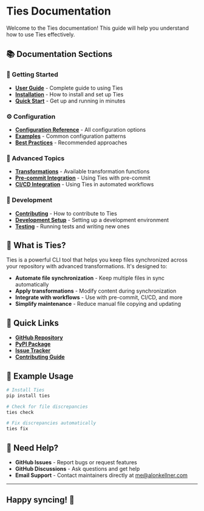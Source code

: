 # Ties Documentation

Welcome to the Ties documentation! This guide will help you understand how to
use Ties effectively.

## 📚 Documentation Sections

### 🚀 Getting Started
- **[User Guide](user-guide.md)** - Complete guide to using Ties
- **[Installation](installation.md)** - How to install and set up Ties
- **[Quick Start](quick-start.md)** - Get up and running in minutes

### ⚙️ Configuration
- **[Configuration Reference](configuration.md)** - All configuration options
- **[Examples](examples.md)** - Common configuration patterns
- **[Best Practices](best-practices.md)** - Recommended approaches

### 🔧 Advanced Topics
- **[Transformations](transformations.md)** - Available transformation functions
- **[Pre-commit Integration](pre-commit.md)** - Using Ties with pre-commit
- **[CI/CD Integration](ci-cd.md)** - Using Ties in automated workflows

### 🧪 Development
- **[Contributing](../CONTRIBUTING.md)** - How to contribute to Ties
- **[Development Setup](development.md)** - Setting up a development environment
- **[Testing](testing.md)** - Running tests and writing new ones

## 🎯 What is Ties?

Ties is a powerful CLI tool that helps you keep files synchronized across your
repository with advanced transformations. It's designed to:

- **Automate file synchronization** - Keep multiple files in sync automatically
- **Apply transformations** - Modify content during synchronization
- **Integrate with workflows** - Use with pre-commit, CI/CD, and more
- **Simplify maintenance** - Reduce manual file copying and updating

## 🔗 Quick Links

- **[GitHub Repository](https://github.com/AlonKellner/ties)**
- **[PyPI Package](https://pypi.org/project/ties/)**
- **[Issue Tracker](https://github.com/AlonKellner/ties/issues)**
- **[Contributing Guide](../CONTRIBUTING.md)**

## 📖 Example Usage

```bash
# Install Ties
pip install ties

# Check for file discrepancies
ties check

# Fix discrepancies automatically
ties fix
```

## 🤝 Need Help?

- **GitHub Issues** - Report bugs or request features
- **GitHub Discussions** - Ask questions and get help
- **Email Support** - Contact maintainers directly at <me@alonkellner.com>

---

## Happy syncing! 🔗
